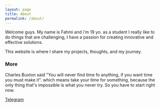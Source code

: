 ```yaml
---
layout: page
title: About
permalink: /about/
---
```


Welcome guys. My name is Fahmi and i'm 19 yo. as a student I really like to do things that are challenging, I have a passion for creating innovative and effective solutions. 

This website is where I share my projects, thoughts, and my journey.

### More

Charles Buxton said 
"You will never find time fo anything, if you want time you must make it". 
which means take your time for something, because the only thing that's impossible is what you never try. So you have to start right now.

[Telegram](t.me/fahmishdq)
